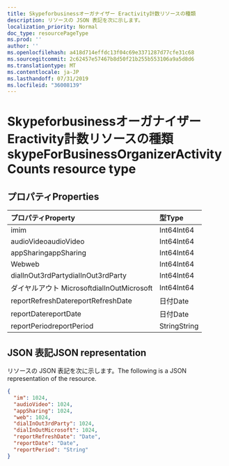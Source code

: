```yaml
---
title: Skypeforbusinessオーガナイザー Eractivity計数リソースの種類
description: リソースの JSON 表記を次に示します。
localization_priority: Normal
doc_type: resourcePageType
ms.prod: ''
author: ''
ms.openlocfilehash: a418d714effdc13f04c69e3371287d77cfe31c68
ms.sourcegitcommit: 2c62457e57467b8d50f21b255b553106a9a5d8d6
ms.translationtype: MT
ms.contentlocale: ja-JP
ms.lasthandoff: 07/31/2019
ms.locfileid: "36008139"
---
```

# <a name="skypeforbusinessorganizeractivitycounts-resource-type"></a><span data-ttu-id="2b7aa-103">Skypeforbusinessオーガナイザー Eractivity計数リソースの種類</span><span class="sxs-lookup"><span data-stu-id="2b7aa-103">skypeForBusinessOrganizerActivityCounts resource type</span></span>

## <a name="properties"></a><span data-ttu-id="2b7aa-104">プロパティ</span><span class="sxs-lookup"><span data-stu-id="2b7aa-104">Properties</span></span>

| <span data-ttu-id="2b7aa-105">プロパティ</span><span class="sxs-lookup"><span data-stu-id="2b7aa-105">Property</span></span>           | <span data-ttu-id="2b7aa-106">型</span><span class="sxs-lookup"><span data-stu-id="2b7aa-106">Type</span></span>   |
| :----------------- | :----- |
| <span data-ttu-id="2b7aa-107">im</span><span class="sxs-lookup"><span data-stu-id="2b7aa-107">im</span></span>                 | <span data-ttu-id="2b7aa-108">Int64</span><span class="sxs-lookup"><span data-stu-id="2b7aa-108">Int64</span></span>  |
| <span data-ttu-id="2b7aa-109">audioVideo</span><span class="sxs-lookup"><span data-stu-id="2b7aa-109">audioVideo</span></span>         | <span data-ttu-id="2b7aa-110">Int64</span><span class="sxs-lookup"><span data-stu-id="2b7aa-110">Int64</span></span>  |
| <span data-ttu-id="2b7aa-111">appSharing</span><span class="sxs-lookup"><span data-stu-id="2b7aa-111">appSharing</span></span>         | <span data-ttu-id="2b7aa-112">Int64</span><span class="sxs-lookup"><span data-stu-id="2b7aa-112">Int64</span></span>  |
| <span data-ttu-id="2b7aa-113">Web</span><span class="sxs-lookup"><span data-stu-id="2b7aa-113">web</span></span>                | <span data-ttu-id="2b7aa-114">Int64</span><span class="sxs-lookup"><span data-stu-id="2b7aa-114">Int64</span></span>  |
| <span data-ttu-id="2b7aa-115">dialInOut3rdParty</span><span class="sxs-lookup"><span data-stu-id="2b7aa-115">dialInOut3rdParty</span></span>  | <span data-ttu-id="2b7aa-116">Int64</span><span class="sxs-lookup"><span data-stu-id="2b7aa-116">Int64</span></span>  |
| <span data-ttu-id="2b7aa-117">ダイヤルアウト Microsoft</span><span class="sxs-lookup"><span data-stu-id="2b7aa-117">dialInOutMicrosoft</span></span> | <span data-ttu-id="2b7aa-118">Int64</span><span class="sxs-lookup"><span data-stu-id="2b7aa-118">Int64</span></span>  |
| <span data-ttu-id="2b7aa-119">reportRefreshDate</span><span class="sxs-lookup"><span data-stu-id="2b7aa-119">reportRefreshDate</span></span>  | <span data-ttu-id="2b7aa-120">日付</span><span class="sxs-lookup"><span data-stu-id="2b7aa-120">Date</span></span>   |
| <span data-ttu-id="2b7aa-121">reportDate</span><span class="sxs-lookup"><span data-stu-id="2b7aa-121">reportDate</span></span>         | <span data-ttu-id="2b7aa-122">日付</span><span class="sxs-lookup"><span data-stu-id="2b7aa-122">Date</span></span>   |
| <span data-ttu-id="2b7aa-123">reportPeriod</span><span class="sxs-lookup"><span data-stu-id="2b7aa-123">reportPeriod</span></span>       | <span data-ttu-id="2b7aa-124">String</span><span class="sxs-lookup"><span data-stu-id="2b7aa-124">String</span></span> |

## <a name="json-representation"></a><span data-ttu-id="2b7aa-125">JSON 表記</span><span class="sxs-lookup"><span data-stu-id="2b7aa-125">JSON representation</span></span>

<span data-ttu-id="2b7aa-126">リソースの JSON 表記を次に示します。</span><span class="sxs-lookup"><span data-stu-id="2b7aa-126">The following is a JSON representation of the resource.</span></span>

<!-- {
  "blockType": "resource",
  "@odata.type": "microsoft.graph.skypeForBusinessOrganizerActivityCounts"
} -->

```json
{
  "im": 1024, 
  "audioVideo": 1024, 
  "appSharing": 1024, 
  "web": 1024, 
  "dialInOut3rdParty": 1024, 
  "dialInOutMicrosoft": 1024, 
  "reportRefreshDate": "Date", 
  "reportDate": "Date", 
  "reportPeriod": "String"
}
```
